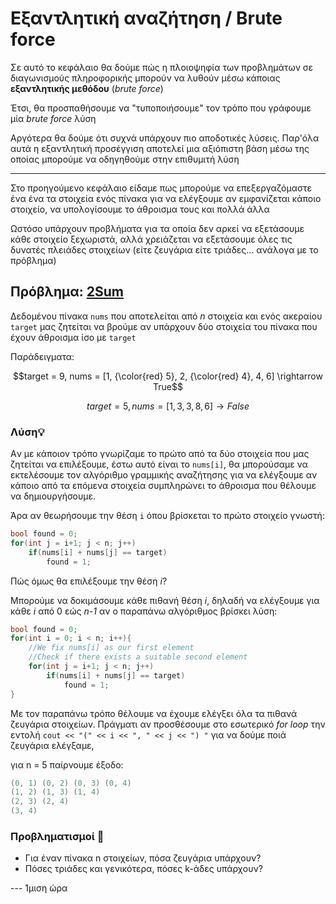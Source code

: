 Εξαντλητική αναζήτηση / Brute force
===

Σε αυτό το κεφάλαιο θα δούμε πώς η πλοιοψηφία των προβλημάτων σε διαγωνισμούς πληροφορικής μπορούν να λυθούν μέσω κάποιας **εξαντλητικής μεθόδου** (*brute force*)

Έτσι, θα προσπαθήσουμε να "τυποποιήσουμε" τον τρόπο που γράφουμε μία *brute force* λύση

Αργότερα θα δούμε ότι συχνά  υπάρχουν πιο αποδοτικές λύσεις. Παρ'όλα αυτά η εξαντλητική προσέγγιση αποτελεί μια αξιόπιστη βάση μέσω της οποίας μπορούμε να οδηγηθούμε στην επιθυμιτή λύση

---

Στο προηγούμενο κεφάλαιο είδαμε πως μπορούμε να επεξεργαζόμαστε ένα ένα τα στοιχεία ενός πίνακα για να ελέγξουμε αν εμφανίζεται κάποιο στοιχείο, να υπολογίσουμε το άθροισμα τους και πολλά άλλα

Ωστόσο υπάρχουν προβλήματα για τα οποία δεν αρκεί να εξετάσουμε κάθε στοιχείο ξεχωριστά, αλλά χρειάζεται να εξετάσουμε όλες τις δυνατές πλειάδες στοιχείων (είτε ζευγάρια είτε τριάδες... ανάλογα με το πρόβλημα)  

## Πρόβλημα: [2Sum](https://leetcode.com/problems/two-sum/description/)

Δεδομένου πίνακα `nums` που αποτελείται από *n* στοιχεία και ενός ακεραίου `target` μας ζητείται να βρούμε αν υπάρχουν δύο στοιχεία του πίνακα που έχουν άθροισμα ίσο με `target`  

Παράδειγματα: 

$$target = 9, nums = [1, {\color{red} 5}, 2, {\color{red} 4}, 4, 6] \rightarrow True$$

$$target = 5, nums = [1, 3, 3, 8, 6] \rightarrow False $$

### Λύση💡

Aν με κάποιον τρόπο γνωρίζαμε το πρώτο από τα δύο στοιχεία που μας ζητείται να επιλέξουμε, έστω αυτό είναι το `nums[i]`, θα μπορούσαμε να εκτελέσουμε τον αλγόριθμο γραμμικής αναζήτησης για να ελέγξουμε αν κάποιο από τα επόμενα στοιχεία συμπληρώνει το άθροισμα που θέλουμε να δημιουργήσουμε.

Άρα αν θεωρήσουμε την θέση `i` όπου βρίσκεται το πρώτο στοιχείο γνωστή:

``` c++
bool found = 0;
for(int j = i+1; j < n; j++)
    if(nums[i] + nums[j] == target)
        found = 1;
```

Πώς όμως θα επιλέξουμε την θέση *i*?

Μπορούμε να δοκιμάσουμε κάθε πιθανή θέση *i*, δηλαδή να ελέγξουμε για κάθε *i* από 0 εώς *n-1* αν ο παραπάνω αλγόριθμος βρίσκει λύση:

``` c++
bool found = 0;
for(int i = 0; i < n; i++){
    //We fix nums[i] as our first element
    //Check if there exists a suitable second element
    for(int j = i+1; j < n; j++)
        if(nums[i] + nums[j] == target)
            found = 1;
}
```

Με τον παραπάνω τρόπο θέλουμε να έχουμε ελέγξει όλα τα πιθανά ζευγάρια στοιχείων. Πράγματι αν προσθέσουμε στο εσωτερικό *for loop* την εντολή `cout << "(" << i << ", " << j << ") "` για να δούμε ποιά ζευγάρια ελέγξαμε,

για n = 5 παίρνουμε έξοδο:

``` c++
(0, 1) (0, 2) (0, 3) (0, 4)
(1, 2) (1, 3) (1, 4)
(2, 3) (2, 4)
(3, 4)
```

### Προβληματισμοί 🔎
- Για έναν πίνακα n στοιχείων, πόσα ζευγάρια υπάρχουν?
- Πόσες τριάδες και γενικότερα, πόσες k-άδες υπάρχουν?


--- 1μιση ώρα 